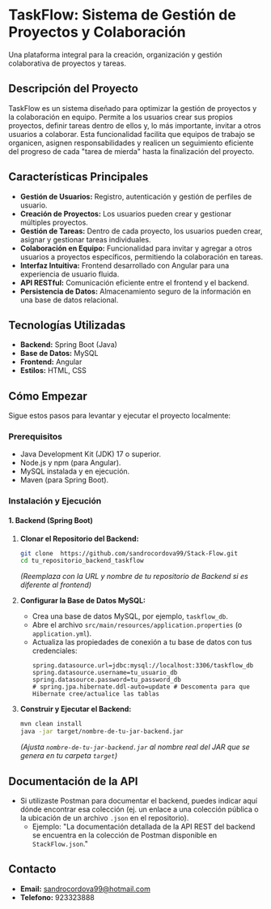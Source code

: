 # TaskFlow: Sistema de Gestión de Proyectos y Colaboración

Una plataforma integral para la creación, organización y gestión colaborativa de proyectos y tareas.

## Descripción del Proyecto

TaskFlow es un sistema diseñado para optimizar la gestión de proyectos y la colaboración en equipo. Permite a los usuarios crear sus propios proyectos, definir tareas dentro de ellos y, lo más importante, invitar a otros usuarios a colaborar. Esta funcionalidad facilita que equipos de trabajo se organicen, asignen responsabilidades y realicen un seguimiento eficiente del progreso de cada "tarea de mierda" hasta la finalización del proyecto.

## Características Principales

* **Gestión de Usuarios:** Registro, autenticación y gestión de perfiles de usuario.
* **Creación de Proyectos:** Los usuarios pueden crear y gestionar múltiples proyectos.
* **Gestión de Tareas:** Dentro de cada proyecto, los usuarios pueden crear, asignar y gestionar tareas individuales.
* **Colaboración en Equipo:** Funcionalidad para invitar y agregar a otros usuarios a proyectos específicos, permitiendo la colaboración en tareas.
* **Interfaz Intuitiva:** Frontend desarrollado con Angular para una experiencia de usuario fluida.
* **API RESTful:** Comunicación eficiente entre el frontend y el backend.
* **Persistencia de Datos:** Almacenamiento seguro de la información en una base de datos relacional.

## Tecnologías Utilizadas

* **Backend:** Spring Boot (Java)
* **Base de Datos:** MySQL
* **Frontend:** Angular
* **Estilos:** HTML, CSS

## Cómo Empezar

Sigue estos pasos para levantar y ejecutar el proyecto localmente:

### Prerequisitos

* Java Development Kit (JDK) 17 o superior.
* Node.js y npm (para Angular).
* MySQL instalada y en ejecución.
* Maven (para Spring Boot).

### Instalación y Ejecución

#### 1. Backend (Spring Boot)

1.  **Clonar el Repositorio del Backend:**
    ```bash
    git clone  https://github.com/sandrocordova99/Stack-Flow.git
    cd tu_repositorio_backend_taskflow
    ```
    *(Reemplaza con la URL y nombre de tu repositorio de Backend si es diferente al frontend)*

2.  **Configurar la Base de Datos MySQL:**
    * Crea una base de datos MySQL, por ejemplo, `taskflow_db`.
    * Abre el archivo `src/main/resources/application.properties` (o `application.yml`).
    * Actualiza las propiedades de conexión a tu base de datos con tus credenciales:
        ```properties
        spring.datasource.url=jdbc:mysql://localhost:3306/taskflow_db
        spring.datasource.username=tu_usuario_db
        spring.datasource.password=tu_password_db
        # spring.jpa.hibernate.ddl-auto=update # Descomenta para que Hibernate cree/actualice las tablas
        ```

3.  **Construir y Ejecutar el Backend:**
    ```bash
    mvn clean install
    java -jar target/nombre-de-tu-jar-backend.jar
    ```
    *(Ajusta `nombre-de-tu-jar-backend.jar` al nombre real del JAR que se genera en tu carpeta `target`)*

## Documentación de la API

* Si utilizaste Postman para documentar el backend, puedes indicar aquí dónde encontrar esa colección (ej. un enlace a una colección pública o la ubicación de un archivo `.json` en el repositorio).
    * Ejemplo: "La documentación detallada de la API REST del backend se encuentra en la colección de Postman disponible en `StackFlow.json`."

## Contacto

* **Email:** sandrocordova99@hotmail.com
* **Telefono:** 923323888
